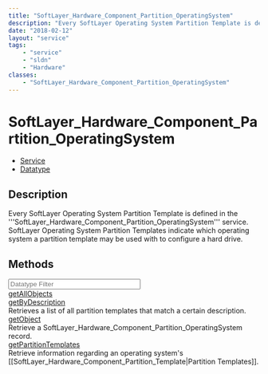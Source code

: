 ```yaml
---
title: "SoftLayer_Hardware_Component_Partition_OperatingSystem"
description: "Every SoftLayer Operating System Partition Template is defined in the '''SoftLayer_Hardware_Component_Partition_Operatin... "
date: "2018-02-12"
layout: "service"
tags:
    - "service"
    - "sldn"
    - "Hardware"
classes:
    - "SoftLayer_Hardware_Component_Partition_OperatingSystem"
---
```

# SoftLayer_Hardware_Component_Partition_OperatingSystem
<div id='service-datatype'>
    <ul id='sldn-reference-tabs'>
    <li id='service'> <a href='/reference/services/SoftLayer_Hardware_Component_Partition_OperatingSystem' >Service</a></li>    <li id='datatype'> <a href='/reference/datatypes/SoftLayer_Hardware_Component_Partition_OperatingSystem' >Datatype</a></li>
    </ul>
</div>

## Description
Every SoftLayer Operating System Partition Template is defined in the '''SoftLayer_Hardware_Component_Partition_OperatingSystem''' service. SoftLayer Operating System Partition Templates indicate which operating system a partition template may be used with to configure a hard drive. 
        
        
<div id="properties" class="content">
    <h2>Methods</h2>
    <div class="view-filters">
        <div class="clearfix">
            <div class="search-input-box">
                <input placeholder="Datatype Filter" onkeyup="titleSearch(inputId='edit-combine', divId='method-div', elementClass='method-row')" 
                    type="text" id="edit-combine" value="" size="30" maxlength="128" class="form-text">
            </div>
        </div>
    </div>
    <div id="method-div">
            <div class="method-row">
                        <span class='view-field-title'><a href='/reference/services/SoftLayer_Hardware_Component_Partition_OperatingSystem/getAllObjects'> getAllObjects</a> </span>
            <div class='views-field-body'></div>
        </div>
            <div class="method-row">
                        <span class='view-field-title'><a href='/reference/services/SoftLayer_Hardware_Component_Partition_OperatingSystem/getByDescription'> getByDescription</a> </span>
            <div class='views-field-body'>Retrieves a list of all partition templates that match a certain description.</div>
        </div>
            <div class="method-row">
                        <span class='view-field-title'><a href='/reference/services/SoftLayer_Hardware_Component_Partition_OperatingSystem/getObject'> getObject</a> </span>
            <div class='views-field-body'>Retrieve a SoftLayer_Hardware_Component_Partition_OperatingSystem record.</div>
        </div>
            <div class="method-row">
                        <span class='view-field-title'><a href='/reference/services/SoftLayer_Hardware_Component_Partition_OperatingSystem/getPartitionTemplates'> getPartitionTemplates</a> </span>
            <div class='views-field-body'>Retrieve information regarding an operating system's [[SoftLayer_Hardware_Component_Partition_Template|Partition Templates]].</div>
        </div>
        </div>
</div>

